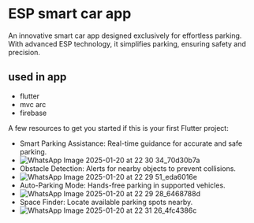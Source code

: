 # ESP smart car app

An innovative smart car app designed exclusively for effortless parking. With advanced ESP technology, it simplifies parking, ensuring safety and precision.

## used in app 
- flutter
- mvc arc
- firebase

A few resources to get you started if this is your first Flutter project:

- Smart Parking Assistance: Real-time guidance for accurate and safe parking.
- ![WhatsApp Image 2025-01-20 at 22 30 34_70d30b7a](https://github.com/user-attachments/assets/cede55c0-d9db-4b3e-a360-4a351347f9ef)
- Obstacle Detection: Alerts for nearby objects to prevent collisions.
- ![WhatsApp Image 2025-01-20 at 22 29 51_eda6016e](https://github.com/user-attachments/assets/94d3806c-7f41-431e-9bee-881055052df3)
- Auto-Parking Mode: Hands-free parking in supported vehicles.
- ![WhatsApp Image 2025-01-20 at 22 29 28_6468788d](https://github.com/user-attachments/assets/b3e0f694-247f-4141-9fa8-1824813ad2d8)
- Space Finder: Locate available parking spots nearby.
- ![WhatsApp Image 2025-01-20 at 22 31 26_4fc4386c](https://github.com/user-attachments/assets/4b517bef-1c68-4529-a49a-ae009d017a85)


